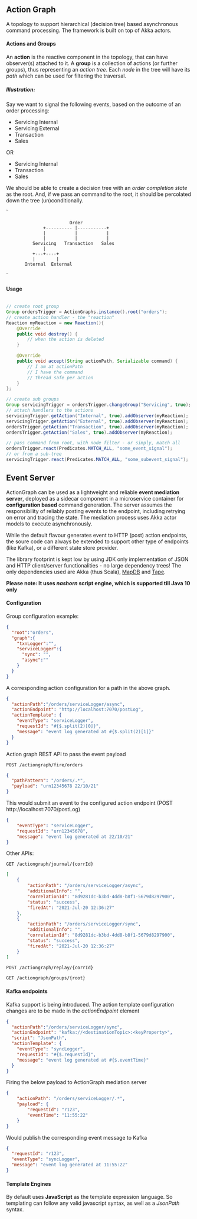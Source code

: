 ## Action Graph
A topology to support hierarchical (decision tree) based asynchronous command processing. The framework is built on top of Akka actors. 

#### Actions and Groups
An __action__ is the reactive component in the topology, that can have observer(s) attached to it. A __group__ is a collection of actions (or further groups), thus representing an _action tree_. Each _node_ in the tree will have its _path_ which can be used for filtering the traversal.

##### _Illustration:_ 
Say we want to signal the following events, based on the outcome of an order processing: 
- Servicing Internal
- Servicing External
- Transaction
- Sales
 
 OR
 
- Servicing Internal
- Transaction
- Sales

We should be able to create a decision tree with an _order completion state_ as the root. And, if we pass an command to the root, it should be percolated down the tree (un)conditionally. 

`

                            Order
                  +---------- |-----------+
                  |           |           |
                  |           |           |
              Servicing   Transaction   Sales
                  |
              +---+----+
              |        |
           Internal  External
`
#### Usage
```java

// create root group
Group ordersTrigger = ActionGraphs.instance().root("orders");
// create action handler - the "reaction"
Reaction myReaction = new Reaction(){
    @Override
    public void destroy() {
        // when the action is deleted
    }

    @Override
    public void accept(String actionPath, Serializable command) {
        // I am at actionPath
        // I have the command
        // thread safe per action
    }
};

// create sub groups
Group servicingTrigger = ordersTrigger.changeGroup("Servicing", true);
// attach handlers to the actions
servicingTrigger.getAction("Internal", true).addObserver(myReaction);
servicingTrigger.getAction("External", true).addObserver(myReaction);
ordersTrigger.getAction("Transaction", true).addObserver(myReaction);
ordersTrigger.getAction("Sales", true).addObserver(myReaction);

// pass command from root, with node filter - or simply, match all
ordersTrigger.react(Predicates.MATCH_ALL, "some_event_signal");
// or from a sub-tree
servicingTrigger.react(Predicates.MATCH_ALL, "some_subevent_signal");
```

## Event Server
ActionGraph can be used as a lightweight and reliable __event mediation server__, deployed as a sidecar component in a microservice container for __configuration based__ command generation. The server assumes the responsibility of reliably posting events to the endpoint, including retrying on error and tracing the state. The mediation process uses Akka actor models to execute asynchronously.

While the default flavour generates event to HTTP (post) action endpoints, the soure code can always be extended to support other type of endpoints (like Kafka), or a different state store provider.

The library footprint is kept low by using JDK only implementation of JSON and HTTP client/server functionalities - no large dependency trees! The only dependencies used are Akka (thus Scala), [MapDB](https://github.com/jankotek/mapdb/releases/tag/mapdb-1.0.9) and [Tape](https://github.com/square/tape). 

__Please note: It uses *nashorn* script engine, which is supported till Java 10 only__

#### Configuration
Group configuration example:

```json
{
  "root":"orders",
  "graph":{
    "txnLogger":"",
    "serviceLogger":{
      "sync": "",
      "async":""
    }
  }
}
```
A corresponding action configuration for a path in the above graph.
```json
{
  "actionPath":"/orders/serviceLogger/async",
  "actionEndpoint": "http://localhost:7070/postLog",
  "actionTemplate": {
    "eventType": "serviceLogger",
    "requestId": "#{$.split(2)[0]}",
    "message": "event log generated at #{$.split(2)[1]}"
  }
}
```
Action graph REST API to pass the event payload

`
POST /actiongraph/fire/orders
`
```json
{
  "pathPattern": "/orders/.*",
  "payload": "urn12345678 22/10/21"
}
```
This would submit an event to the configured action endpoint (POST http://localhost:7070/postLog)
```json
{
    "eventType": "serviceLogger",
    "requestId": "urn12345678",
    "message": "event log generated at 22/10/21"
}
```
Other APIs:

`
GET /actiongraph/journal/{corrId}
`
```json
[
    {
        "actionPath": "/orders/serviceLogger/async",
        "additionalInfo": "",
        "correlationId": "8d9281dc-b3bd-4dd8-b8f1-5679d8297900",
        "status": "success",
        "firedAt": "2021-Jul-20 12:36:27"
    },
    {
        "actionPath": "/orders/serviceLogger/sync",
        "additionalInfo": "",
        "correlationId": "8d9281dc-b3bd-4dd8-b8f1-5679d8297900",
        "status": "success",
        "firedAt": "2021-Jul-20 12:36:27"
    }
]
```

`
POST /actiongraph/replay/{corrId}
`

`
GET /actiongraph/groups/{root}
`

#### Kafka endpoints
Kafka support is being introduced. The action template configuration changes are to be made in the *actionEndpoint* element
```json
{
  "actionPath":"/orders/serviceLogger/sync",
  "actionEndpoint": "kafka://<destinationTopic>:<keyProperty>",
  "script": "JsonPath",
  "actionTemplate": {
    "eventType": "syncLogger",
    "requestId": "#{$.requestId}",
    "message": "event log generated at #{$.eventTime}"
  }
}
```
Firing the below payload to ActionGraph mediation server
```json
{
	"actionPath": "/orders/serviceLogger/.*",
	"payload": {
		"requestId": "r123", 
		"eventTime": "11:55:22"
	}
}
```
Would publish the corresponding event message to Kafka
```json
{
  "requestId": "r123",
  "eventType": "syncLogger",
  "message": "event log generated at 11:55:22"
}
```
#### Template Engines
By default uses __JavaScript__ as the template expression language. So templating can follow any valid javascript syntax, as well as a _JsonPath_ syntax.

